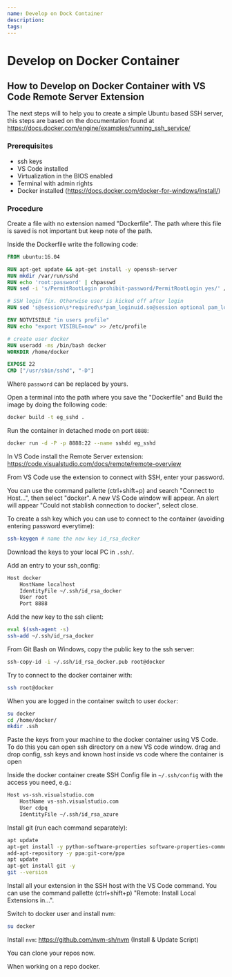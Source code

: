 ```yaml
---
name: Develop on Dock Container
description:
tags:
---
```


# Develop on Docker Container

## How to Develop on Docker Container with VS Code Remote Server Extension

The next steps will to help you to create a simple Ubuntu based SSH server, this
steps are based on the documentation found at
https://docs.docker.com/engine/examples/running_ssh_service/

### Prerequisites

- ssh keys
- VS Code installed
- Virtualization in the BIOS enabled
- Terminal with admin rights
- Docker installed (https://docs.docker.com/docker-for-windows/install/)

### Procedure

Create a file with no extension named "Dockerfile". The path where this file is
saved is not important but keep note of the path.

Inside the Dockerfile write the following code:

```dockerfile
FROM ubuntu:16.04

RUN apt-get update && apt-get install -y openssh-server
RUN mkdir /var/run/sshd
RUN echo 'root:password' | chpasswd
RUN sed -i 's/PermitRootLogin prohibit-password/PermitRootLogin yes/' /etc/ssh/sshd_config

# SSH login fix. Otherwise user is kicked off after login
RUN sed 's@session\s*required\s*pam_loginuid.so@session optional pam_loginuid.so@g' -i /etc/pam.d/sshd

ENV NOTVISIBLE "in users profile"
RUN echo "export VISIBLE=now" >> /etc/profile

# create user docker
RUN useradd -ms /bin/bash docker
WORKDIR /home/docker

EXPOSE 22
CMD ["/usr/sbin/sshd", "-D"]
```

Where `password` can be replaced by yours.

Open a terminal into the path where you save the "Dockerfile" and Build the
image by doing the following code:

```bash
docker build -t eg_sshd .
```

Run the container in detached mode on port `8888`:

```bash
docker run -d -P -p 8888:22 --name sshdd eg_sshd
```

In VS Code install the Remote Server extension:
https://code.visualstudio.com/docs/remote/remote-overview

From VS Code use the extension to connect with SSH, enter your password.

You can use the command pallette (ctrl+shift+p) and search "Connect to Host...",
then select "docker". A new VS Code window will appear. An alert will appear
"Could not stablish connection to docker", select close.

To create a ssh key which you can use to connect to the container (avoiding
entering password everytime):

```bash
ssh-keygen # name the new key id_rsa_docker
```

Download the keys to your local PC in `.ssh/`.

Add an entry to your ssh_config:

```bash
Host docker
    HostName localhost
    IdentityFile ~/.ssh/id_rsa_docker
    User root
    Port 8888
```

Add the new key to the ssh client:

```bash
eval $(ssh-agent -s)
ssh-add ~/.ssh/id_rsa_docker
```

From Git Bash on Windows, copy the public key to the ssh server:

```bash
ssh-copy-id -i ~/.ssh/id_rsa_docker.pub root@docker
```

Try to connect to the docker container with:

```bash
ssh root@docker
```

When you are logged in the container switch to user `docker`:

```bash
su docker
cd /home/docker/
mkdir .ssh
```

Paste the keys from your machine to the docker container using VS Code. To do
this you can open ssh directory on a new VS code window. drag and drop config,
ssh keys and known host inside vs code where the container is open

Inside the docker container create SSH Config file in `~/.ssh/config` with the
access you need, e.g.:

```bash
Host vs-ssh.visualstudio.com
    HostName vs-ssh.visualstudio.com
    User cdpq
    IdentityFile ~/.ssh/id_rsa_azure
```

Install git (run each command separately):

```bash
apt update
apt-get install -y python-software-properties software-properties-common
add-apt-repository -y ppa:git-core/ppa
apt update
apt-get install git -y
git --version
```

Install all your extension in the SSH host with the VS Code command. You can use
the command pallette (ctrl+shift+p) "Remote: Install Local Extensions in...".

Switch to docker user and install nvm:

```bash
su docker
```

Install `nvm`: https://github.com/nvm-sh/nvm (Install & Update Script)

You can clone your repos now.

When working on a repo docker.
